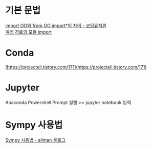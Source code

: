 # 기본 문법
[import OO와 from OO import*의 차이 - 코딩유치원](https://coding-kindergarten.tistory.com/73)  
[여러 경로의 모듈 import](https://cuorej.tistory.com/entry/PYTHON-%EC%97%AC%EB%9F%AC-%EA%B2%BD%EB%A1%9C%EC%9D%98-%EB%AA%A8%EB%93%88-import-%ED%95%98%EA%B8%B0-1)

# Conda
[https://projecteli.tistory.com/171](https://projecteli.tistory.com/171)

# Jupyter
Anaconda Powershell Prompt 실행 >> jupyter notebook 입력


# Sympy 사용법
[Sympy 사용법 - allman 블로그](http://allman84.blogspot.com/2018/10/sympy.html)